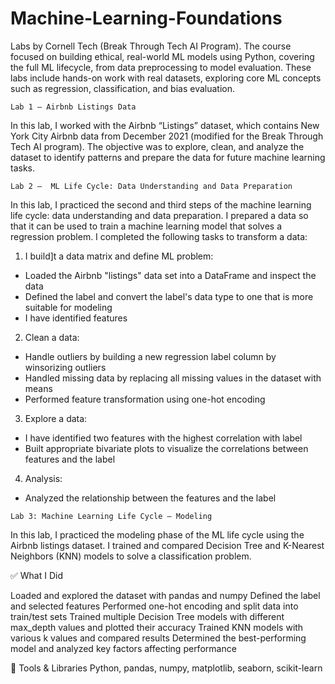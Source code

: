 # Machine-Learning-Foundations
Labs by Cornell Tech (Break Through Tech AI Program). The course focused on building ethical, real-world ML models using Python, covering the full ML lifecycle, from data preprocessing to model evaluation. These labs include hands-on work with real datasets, exploring core ML concepts such as regression, classification, and bias evaluation.

```
Lab 1 – Airbnb Listings Data
```
In this lab, I worked with the Airbnb “Listings” dataset, which contains New York City Airbnb data from December 2021 (modified for the Break Through Tech AI program).
The objective was to explore, clean, and analyze the dataset to identify patterns and prepare the data for future machine learning tasks.

```
Lab 2 –  ML Life Cycle: Data Understanding and Data Preparation
```
In this lab, I practiced the second and third steps of the machine learning life cycle: data understanding and data preparation. I prepared a data so that it can be used to train a machine learning model that solves a regression problem.
I completed the following tasks to transform a data:

1. I build]t a data matrix and define ML problem:
 - Loaded the Airbnb "listings" data set into a DataFrame and inspect the data
 - Defined the label and convert the label's data type to one that is more suitable for modeling
 - I have identified features
2. Clean a data:
 - Handle outliers by building a new regression label column by winsorizing outliers
 - Handled missing data by replacing all missing values in the dataset with means
 - Performed feature transformation using one-hot encoding
3. Explore a data:
 - I have identified two features with the highest correlation with label
 - Built appropriate bivariate plots to visualize the correlations between features and the label
4. Analysis:
 - Analyzed the relationship between the features and the label
```
Lab 3: Machine Learning Life Cycle – Modeling
```
In this lab, I practiced the modeling phase of the ML life cycle using the Airbnb listings dataset. I trained and compared Decision Tree and K-Nearest Neighbors (KNN) models to solve a classification problem.

✅ What I Did

Loaded and explored the dataset with pandas and numpy
Defined the label and selected features
Performed one-hot encoding and split data into train/test sets
Trained multiple Decision Tree models with different max_depth values and plotted their accuracy
Trained KNN models with various k values and compared results
Determined the best-performing model and analyzed key factors affecting performance

🧩 Tools & Libraries
Python, pandas, numpy, matplotlib, seaborn, scikit-learn
```


